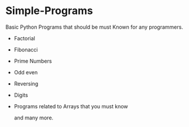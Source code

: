 # Simple-Programs
Basic Python Programs that should be must Known for any programmers.

- Factorial
- Fibonacci
- Prime Numbers
- Odd even
- Reversing
- Digits
- Programs related to Arrays that you must know 

  and many more.
